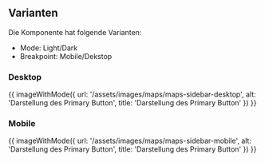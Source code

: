 ## Varianten
Die Komponente hat folgende Varianten:
- Mode: Light/Dark
- Breakpoint: Mobile/Dekstop

### Desktop
{{ imageWithMode({
  url: '/assets/images/maps/maps-sidebar-desktop',
  alt: 'Darstellung des Primary Button',
  title: 'Darstellung des Primary Button'
}) }}

### Mobile
{{ imageWithMode({
  url: '/assets/images/maps/maps-sidebar-mobile',
  alt: 'Darstellung des Primary Button',
  title: 'Darstellung des Primary Button'
}) }}